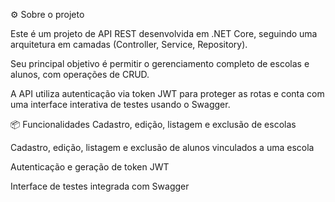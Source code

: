 ⚙️ Sobre o projeto

Este é um projeto de API REST desenvolvida em .NET Core, seguindo uma arquitetura em camadas (Controller, Service, Repository).

Seu principal objetivo é permitir o gerenciamento completo de escolas e alunos, com operações de CRUD.

A API utiliza autenticação via token JWT para proteger as rotas e conta com uma interface interativa de testes usando o Swagger.

📦 Funcionalidades
Cadastro, edição, listagem e exclusão de escolas

Cadastro, edição, listagem e exclusão de alunos vinculados a uma escola

Autenticação e geração de token JWT

Interface de testes integrada com Swagger
